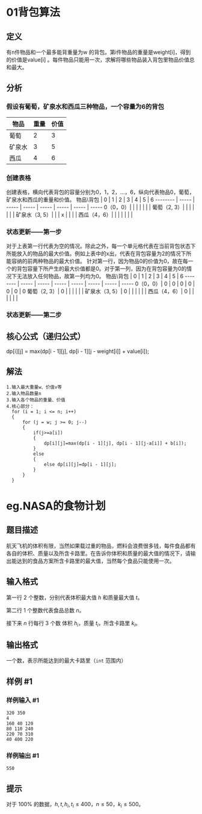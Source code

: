 # 01背包算法
## 定义
有n件物品和一个最多能背重量为w 的背包。第i件物品的重量是weight[i]，得到的价值是value[i] 。每件物品只能用一次，求解将哪些物品装入背包里物品价值总和最大。

## 分析
### 假设有葡萄，矿泉水和西瓜三种物品，一个容量为6的背包
物品     | 重量 | 价值
-------- | ----- | -----
葡萄  | 2 | 3
矿泉水  | 3 | 5
西瓜  | 4 | 6
### 创建表格
   创建表格，横向代表背包的容量分别为0，1，2，...，6，纵向代表物品0，葡萄，矿泉水和西瓜的重量和价值。
物品\背包     | 0 | 1 | 2 | 3 | 4 | 5 | 6
-------- | ----- | ----- | ----- | ----- | ----- | ----- | -----
 0（0，0）|   |   |   |   |   |   | 
葡萄（2, 3）|   |   |   |   |   |   | 
矿泉水（3, 5）|   |   | x |   |   |   | 
西瓜（4，6）|   |   |   |   |   |   | 
### 状态更新——第一步
   对于上表第一行代表为空的情况。除此之外，每一个单元格代表在当前背包状态下所能放入的物品的最大价值。例如上表中的x出，代表在背包容量为2的情况下所能容纳的前两种物品的最大价值。
   针对第一行，因为物品0的价值为0，故在每一个的背包容量下所产生的最大价值都是0。对于第一列，因为在背包容量为0的情况下无法放入任何物品，故第一列均为0。
物品\背包     | 0 | 1 | 2 | 3 | 4 | 5 | 6
-------- | ----- | ----- | ----- | ----- | ----- | ----- | -----
 0（0，0）| 0 | 0 | 0 | 0 | 0 | 0 | 0
葡萄（2, 3）| 0 |   |   |   |   |   | 
矿泉水（3, 5）| 0 |   |   |   |   |   | 
西瓜（4，6）| 0 |   |   |   |   |   | 
### 状态更新——第二步


## 核心公式（递归公式）
dp[i][j] = max(dp[i - 1][j], dp[i - 1][j - weight[i]] + value[i]);

## 解法
```
1.输入最大重量w、价值v等
2.输入物品数量n
3.输入各个物品的重量、价值
4.核心部分：
  for (i = 1; i <= n; i++)
  {
      for (j = w; j >= 0; j--)
      {
          if(j>=a[i])
          {
              dp[i][j]=max(dp[i - 1][j], dp[i - 1][j-a[i]] + b[i]);
          }
          else
          {
              else dp[i][j]=dp[i - 1][j];
          }
      }
  }

```

# eg.NASA的食物计划

## 题目描述

航天飞机的体积有限，当然如果载过重的物品，燃料会浪费很多钱，每件食品都有各自的体积、质量以及所含卡路里。在告诉你体积和质量的最大值的情况下，请输出能达到的食品方案所含卡路里的最大值，当然每个食品只能使用一次。

## 输入格式

第一行 $2$ 个整数，分别代表体积最大值 $h$ 和质量最大值 $t$。 

第二行 $1$ 个整数代表食品总数 $n$。 

接下来 $n$ 行每行 $3$ 个数 体积 $h_i$，质量 $t_i$，所含卡路里 $k_i$。

## 输出格式

一个数，表示所能达到的最大卡路里（`int` 范围内）

## 样例 #1

### 样例输入 #1

```
320 350
4
160 40 120
80 110 240
220 70 310
40 400 220
```

### 样例输出 #1

```
550
```


## 提示

对于 $100\%$ 的数据，$h,t,h_i,t_i \le 400$，$n \le 50$，$k_i \le 500$。
